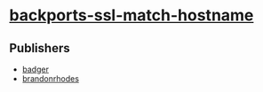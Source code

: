 # [backports-ssl-match-hostname](https://pypi.org/project/backports-ssl-match-hostname)



## Publishers
- [badger](https://pypi.org/user/badger)
- [brandonrhodes](https://pypi.org/user/brandonrhodes)

